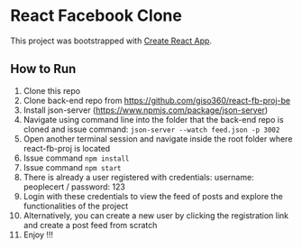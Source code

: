 # React Facebook Clone

This project was bootstrapped with [Create React App](https://github.com/facebook/create-react-app).

## How to Run

1. Clone this repo
2. Clone back-end repo from https://github.com/giso360/react-fb-proj-be
3. Install json-server (https://www.npmjs.com/package/json-server)
4. Navigate using command line into the folder that the back-end repo is cloned and issue command: `json-server --watch feed.json -p 3002`
5. Open another terminal session and navigate inside the root folder where react-fb-proj is located 
6. Issue command `npm install`
7. Issue command `npm start`
8. There is already a user registered with credentials: username: peoplecert / password: 123
9. Login with these credentials to view the feed of posts and explore the functionalities of the project
10. Alternatively, you can create a new user by clicking the registration link and create a post feed from scratch
11. Enjoy !!!

​
